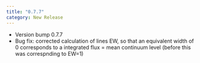 ```yaml
---
title: "0.7.7"
category: New Release
---
```

- Version bump 0.7.7
- Bug fix: corrected calculation of lines EW, so that an equivalent width of 0 corresponds to a integrated flux = mean continuum level (before this was correspnding to EW=1)
